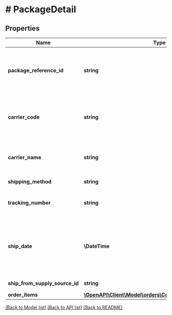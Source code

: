 # # PackageDetail

## Properties

Name | Type | Description | Notes
------------ | ------------- | ------------- | -------------
**package_reference_id** | **string** | A seller-supplied identifier that uniquely identifies a package within the scope of an order. Only positive numeric values are supported. |
**carrier_code** | **string** | Identifies the carrier that will deliver the package. This field is required for all marketplaces. For more information, refer to the [&#x60;CarrierCode&#x60; announcement](https://developer-docs.amazon.com/sp-api/changelog/carriercode-value-required-in-shipment-confirmations-for-br-mx-ca-sg-au-in-jp-marketplaces). |
**carrier_name** | **string** | Carrier Name that will deliver the package. Required when &#x60;carrierCode&#x60; is \&quot;Others\&quot; | [optional]
**shipping_method** | **string** | Ship method to be used for shipping the order. | [optional]
**tracking_number** | **string** | The tracking number used to obtain tracking and delivery information. |
**ship_date** | **\DateTime** | The shipping date for the package. Must be in &lt;a href&#x3D;&#39;https://developer-docs.amazon.com/sp-api/docs/iso-8601&#39;&gt;ISO 8601&lt;/a&gt; date/time format. |
**ship_from_supply_source_id** | **string** | The unique identifier for the supply source. | [optional]
**order_items** | [**\OpenAPI\Client\Model\orders\ConfirmShipmentOrderItem[]**](ConfirmShipmentOrderItem.md) | A list of order items. |

[[Back to Model list]](../../README.md#models) [[Back to API list]](../../README.md#endpoints) [[Back to README]](../../README.md)
